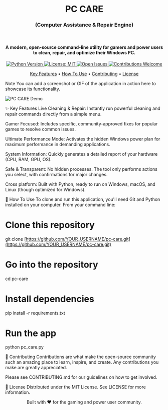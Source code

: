 <div align="center">
<br>
<h1>PC CARE</h1>
<h3>(Computer Assistance & Repair Engine)</h3>
<br>
</div>

<h4 align="center">A modern, open-source command-line utility for gamers and power users to clean, repair, and optimize their Windows PC.</h4>

<p align="center">
<!-- BADGES -->
<a href="https://www.python.org/">
<img src="https://www.google.com/search?q=https://img.shields.io/badge/python-3.7%2B-blue.svg" alt="Python Version">
</a>
<a href="https://www.google.com/search?q=https://github.com/YOUR_USERNAME/pc-care/blob/main/LICENSE">
<img src="https://www.google.com/search?q=https://img.shields.io/badge/License-MIT-yellow.svg" alt="License: MIT">
</a>
<a href="https://www.google.com/search?q=https://github.com/YOUR_USERNAME/pc-care/issues">
<img src="https://www.google.com/search?q=https://img.shields.io/github/issues/YOUR_USERNAME/pc-care" alt="Open Issues">
</a>
<a href="https://www.google.com/search?q=https://github.com/YOUR_USERNAME/pc-care/graphs/contributors">
<img src="https://www.google.com/search?q=https://img.shields.io/badge/contributions-welcome-brightgreen.svg%3Fstyle%3Dflat" alt="Contributions Welcome">
</a>
</p>

<p align="center">
<a href="#-key-features">Key Features</a> •
<a href="#-how-to-use">How To Use</a> •
<a href="#-contributing">Contributing</a> •
<a href="#-license">License</a>
</p>

Note
You can add a screenshot or GIF of the application in action here to showcase its functionality.

![PC CARE Demo](./docs/demo.gif)

✨ Key Features
Live Cleaning & Repair: Instantly run powerful cleaning and repair commands directly from a simple menu.

Gamer Focused: Includes specific, community-approved fixes for popular games to resolve common issues.

Ultimate Performance Mode: Activates the hidden Windows power plan for maximum performance in demanding applications.

System Information: Quickly generates a detailed report of your hardware (CPU, RAM, GPU, OS).

Safe & Transparent: No hidden processes. The tool only performs actions you select, with confirmations for major changes.

Cross platform: Built with Python, ready to run on Windows, macOS, and Linux (though optimized for Windows).

🚀 How To Use
To clone and run this application, you'll need Git and Python installed on your computer. From your command line:

# Clone this repository
git clone [https://github.com/YOUR_USERNAME/pc-care.git](https://github.com/YOUR_USERNAME/pc-care.git)

# Go into the repository
cd pc-care

# Install dependencies
pip install -r requirements.txt

# Run the app
python pc_care.py

🤝 Contributing
Contributions are what make the open-source community such an amazing place to learn, inspire, and create. Any contributions you make are greatly appreciated.

Please see CONTRIBUTING.md for our guidelines on how to get involved.

📄 License
Distributed under the MIT License. See LICENSE for more information.

<p align="center">
Built with ❤️ for the gaming and power user community.
</p>

